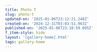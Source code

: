 ```yaml
---
title: Photo T
slug: photo-t
updated-on: '2025-01-06T23:12:21.248Z'
created-on: '2024-12-31T03:03:51.963Z'
published-on: '2025-01-06T23:18:59.095Z'
f_item-style: hide
layout: '[gallery-home].html'
tags: gallery-home
---
```



